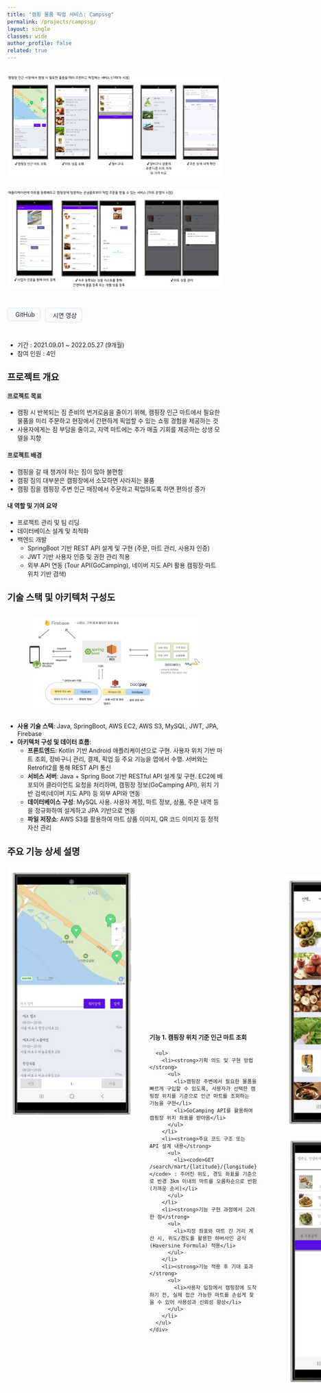 ```yaml
---
title: "캠핑 물품 픽업 서비스: Campssg"
permalink: /projects/campssg/
layout: single
classes: wide
author_profile: false
related: true
---
```

<img src="/assets/images/campssg1.png"
     alt="Campssg_구매자 시점"
     style="max-width: 100%; height: auto; display: block; margin: 2rem auto;" />
<img src="/assets/images/campssg2.png"
     alt="Campssg_마트 운영자 시점"
     style="max-width: 100%; height: auto; display: block; margin: 2rem auto;" />

<!-- 버튼 링크 -->
<!-- Font Awesome 아이콘이 필요하므로 minimal-mistakes에서 이미 로딩됨 -->
<div style="display: flex; gap: 10px; margin-bottom: 2em;">

  <!-- GitHub 버튼 -->
  <a href="https://github.com/campssg/Campssg-Server" target="_blank"
     style="display: inline-flex; align-items: center; gap: 6px; padding: 6px 12px;
            background-color: #f8f9fa; color: #212529; text-decoration: none;
            font-size: 14px; border-radius: 6px; border: 1px solid #dee2e6;">
    <i class="fab fa-github"></i> GitHub
  </a>

  <!-- 시연 영상 버튼 -->
  <a href="https://drive.google.com/file/d/1UKOp8SFskL3WS2uZvAjc25uo3LJpauII/view?usp=sharing" target="_blank"
     style="display: inline-flex; align-items: center; gap: 6px; padding: 6px 12px;
            background-color: #f8f9fa; color: #212529; text-decoration: none;
            font-size: 14px; border-radius: 6px; border: 1px solid #dee2e6;">
    <i class="fas fa-video"></i> 시연 영상
  </a>

</div>


- 기간 : 2021.09.01 ~ 2022.05.27 (9개월)
- 참여 인원 : 4인

## 프로젝트 개요
#### 프로젝트 목표
-  캠핑 시 반복되는 짐 준비의 번거로움을 줄이기 위해, 캠핑장 인근 마트에서 필요한 물품을 미리 주문하고 현장에서 간편하게 픽업할 수 있는 쇼핑 경험을 제공하는 것
-  사용자에게는 짐 부담을 줄이고, 지역 마트에는 추가 매출 기회를 제공하는 상생 모델을 지향
#### 프로젝트 배경
- 캠핑을 갈 때 챙겨야 하는 짐이 많아 불편함
- 캠핑 짐의 대부분은 캠핑장에서 소모하면 사라지는 물품
- 캠핑 짐을 캠핑장 주변 인근 매장에서 주문하고 픽업하도록 하면 편의성 증가

#### 내 역할 및 기여 요약
- 프로젝트 관리 및 팀 리딩
- 데이터베이스 설계 및 최적화
- 백엔드 개발
  - SpringBoot 기반 REST API 설계 및 구현 (주문, 마트 관리, 사용자 인증)
  - JWT 기반 사용자 인증 및 권한 관리 적용
  - 외부 API 연동 (Tour API(GoCamping), 네이버 지도 API 활용 캠핑장·마트 위치 기반 검색)

## 기술 스택 및 아키텍처 구성도
<img src="/assets/images/campssg_architecture.png"
     alt="Campssg 아키텍처"
     style="max-width: 80%; height: auto; display: block; margin: 2rem auto;" />
- **사용 기술 스택**: Java, SpringBoot, AWS EC2, AWS S3, MySQL, JWT, JPA, Firebase
- **아키텍처 구성 및 데이터 흐름**:  
	- **프론트엔드**: Kotlin 기반 Android 애플리케이션으로 구현. 사용자 위치 기반 마트 조회, 장바구니 관리, 결제, 픽업 등 주요 기능을 앱에서 수행. 서버와는 Retrofit2를 통해 REST API 통신
  - **서비스 서버**: Java + Spring Boot 기반 RESTful API 설계 및 구현. EC2에 배포되어 클라이언트 요청을 처리하며, 캠핑장 정보(GoCamping API), 위치 기반 검색(네이버 지도 API) 등 외부 API와 연동
  - **데이터베이스 구성**: MySQL 사용. 사용자 계정, 마트 정보, 상품, 주문 내역 등을 정규화하여 설계하고 JPA 기반으로 연동
  - **파일 저장소**: AWS S3를 활용하여 마트 상품 이미지, QR 코드 이미지 등 정적 자산 관리

## 주요 기능 상세 설명

<div style="display: flex; gap: 32px; margin-top: 1.5em; margin-bottom: 2em;">
  <!-- 좌측 이미지 -->
  <div style="flex: 0 0 300px;">
    <img src="/assets/images/campssg_function_search.png" alt="캠핑장 위치 기반 마트 조회" style="width: 100%; height: auto;">
  </div>

  <!-- 우측 텍스트를 감싸는 flex wrapper (세로 중앙 정렬용) -->
  <div style="flex: 1; display: flex; align-items: center;">
    <div style="width: 100%;">
      <h4 style="margin-top: 0;">기능 1. 캠핑장 위치 기준 인근 마트 조회</h4>

      <ul>
        <li><strong>기획 의도 및 구현 방법</strong>
          <ul>
            <li>캠핑장 주변에서 필요한 물품을 빠르게 구입할 수 있도록, 사용자가 선택한 캠핑장 위치를 기준으로 인근 마트를 조회하는 기능을 구현</li>
            <li>GoCamping API를 활용하여 캠핑장 위치 좌표를 받아옴</li>
          </ul>
        </li>
        <li><strong>주요 코드 구조 또는 API 설계 내용</strong>
          <ul>
            <li><code>GET /search/mart/{latitude}/{longitude}</code> : 주어진 위도, 경도 좌표를 기준으로 반경 3km 이내의 마트를 오름차순으로 반환 (가까운 순서)</li>
          </ul>
        </li>
        <li><strong>기능 구현 과정에서 고려한 점</strong>
          <ul>
            <li>지정 좌표와 마트 간 거리 계산 시, 위도/경도를 활용한 하버사인 공식(Haversine Formula) 적용</li>
          </ul>
        </li>
        <li><strong>기능 적용 후 기대 효과</strong>
          <ul>
            <li>사용자 입장에서 캠핑장에 도착하기 전, 실제 접근 가능한 마트를 손쉽게 찾을 수 있어 사용성과 신뢰성 향상</li>
          </ul>
        </li>
      </ul>
    </div>
  </div>
</div>

---

<div style="display: flex; gap: 32px; margin-top: 1.5em; margin-bottom: 2em;">
  <!-- 좌측 이미지 -->
  <div style="flex: 0 0 300px; display: flex; flex-direction: column; gap: 16px;">
    <img src="/assets/images/campssg_function_cart1.png" alt="마트 상품 조회" style="width: 100%; height: auto;">
    <img src="/assets/images/campssg_function_cart2.png" alt="장바구니" style="width: 100%; height: auto;">
  </div>

  <!-- 우측 텍스트를 감싸는 flex wrapper (세로 중앙 정렬용) -->
  <div style="flex: 1; display: flex; align-items: center;">
    <div style="width: 100%;">
      <h4 style="margin-top: 0;">기능 2. 마트 상품 조회 및 장바구니</h4>

      <ul>
        <li><strong>기획 의도 및 구현 방법</strong>
          <ul>
            <li>캠핑에 필요한 물품은 여러 개를 한 번에 구매하는 경우가 많기 때문에, 장바구니 기능을 통해 상품을 모아서 주문할 수 있도록 설계</li>
          </ul>
        </li>
        <li><strong>주요 코드 구조 또는 API 설계 내용</strong>
          <ul>
            <li><code>GET /search/mart/{martId}</code> : 선택한 마트의 상품 목록 반환</li>
            <li><code>GET /serach/mart/canAdd/{martId}</code> : 선택한 마트의 상품이 기존 장바구니 상품의 마트와 일치하는지 확인</li>
            <li><code>POST /search/mart/{martId}/{productId}</code> : 일치할 경우 해당 상품을 장바구니에 추가</li>
            <li><code>POST /search/mart/new/{productId}</code> : 일치하지 않을 경우 기존 장바구니를 삭제하고 새로운 장바구니를 생성하여 상품 추가</li>
          </ul>
        </li>
        <li><strong>기능 구현 과정에서 고려한 점</strong>
          <ul>
            <li>사용자 혼란 방지를 위해 장바구니에는 항상 하나의 마트의 상품만 담기도록 제약 조건 설정</li>
            <li>같은 마트 여부 확인 API를 통해 장바구니 일관성을 보장하고, UX 혼란 최소화</li>
          </ul>
        </li>
        <li><strong>기능 적용 후 기대 효과</strong>
          <ul>
            <li>다양한 상품을 편리하게 한 번에 구매 가능</li>
            <li>중복 결제나 상품 혼선을 방지함으로써 구매 전환율 향상</li>
          </ul>
        </li>
      </ul>
    </div>
  </div>
</div>

---

<div style="display: flex; gap: 32px; margin-top: 1.5em; margin-bottom: 2em;">
  <!-- 좌측 이미지 -->
  <div style="flex: 0 0 300px;">
    <img src="/assets/images/campssg_function_price.png" alt="가격 비교 예시" style="width: 100%; height: auto;">
  </div>

  <!-- 우측 텍스트를 감싸는 flex wrapper (세로 중앙 정렬용) -->
  <div style="flex: 1; display: flex; align-items: center;">
    <div style="width: 100%;">
      <h4 style="margin-top: 0;">기능 3. 다른 마트와 거리 및 장바구니 상품 가격 비교</h4>

      <ul>
        <li><strong>기획 의도 및 구현 방법</strong>
          <ul>
            <li>사용자가 선택한 상품이 다른 마트에서는 더 저렴하거나 가까울 수 있으므로, 장바구니에 담긴 상품을 기준으로 다른 마트와의 가격 및 재고를 비교할 수 있는 기능을 제공</li>
          </ul>
        </li>
        <li><strong>주요 코드 구조 또는 API 설계 내용</strong>
          <ul>
            <li><code>GET /cart/{latitude}/{longitude}</code> : 캠핑장 위치를 기반으로 반경 3km 내에 있는 마트들과 장바구니에 담겨있는 상품들의 재고 및 가격 비교</li>
          </ul>
        </li>
        <li><strong>기능 구현 과정에서 고려한 점</strong>
          <ul>
            <li>마트별로 상품 재고가 다를 수 있음을 고려해, 없는 상품 명시</li>
            <li>사용자에게 정확한 비교 정보를 제공하기 위해 가격 외에 재고 여부, 거리 정보도 함께 제공</li>
          </ul>
        </li>
        <li><strong>기능 적용 후 기대 효과</strong>
          <ul>
            <li>소비자 입장에서 더 저렴한 가격의 마트를 선택할 수 있어 경제적 효용성 증가</li>
            <li>마트 간 경쟁 유도 가능</li>
          </ul>
        </li>
      </ul>
    </div>
  </div>
</div>

---

<div style="display: flex; gap: 32px; margin-top: 1.5em; margin-bottom: 2em;">
  <!-- 좌측 이미지 -->
  <div style="flex: 0 0 300px; display: flex; flex-direction: column; gap: 16px;">
    <img src="/assets/images/campssg_function_product1.png" alt="상품 리스트 등록" style="width: 100%; height: auto;">
    <img src="/assets/images/campssg_function_product2.png" alt="상품 개별 등록록" style="width: 100%; height: auto;">
  </div>

  <!-- 우측 텍스트를 감싸는 flex wrapper (세로 중앙 정렬용) -->
  <div style="flex: 1; display: flex; align-items: center;">
    <div style="width: 100%;">
      <h4 style="margin-top: 0;">기능 4. 마트에 상품 등록</h4>

      <ul>
        <li><strong>기획 의도 및 구현 방법</strong>
          <ul>
            <li>마트 운영자가 상품을 간편하게 등록할 수 있도록 캠핑용품 추천 리스트를 제공하고, 원하는 경우 개별 상품을 자유롭게 추가할 수 있도록 설계</li>
          </ul>
        </li>
        <li><strong>주요 코드 구조 또는 API 설계 내용</strong>
          <ul>
            <li><code>POST /mart/{martId}</code> : 해당 마트에 개별 상품 등록</li>
            <li><code>POST /mart/{martId}/list</code> : 해당 마트에 상품 리스트 등록</li>
          </ul>
        </li>
        <li><strong>기능 구현 과정에서 고려한 점</strong>
          <ul>
            <li>대량 등록을 지원하기 위해 복수 상품 등록 API 설계 (배치 등록 고려)</li>
          </ul>
        </li>
        <li><strong>기능 적용 후 기대 효과</strong>
          <ul>
            <li>마트 관리자 입장에서 상품 등록 시간이 단축됨</li>
            <li>플랫폼 초기 정착에 필요한 물품 등록 장벽을 낮춤</li>
          </ul>
        </li>
      </ul>
    </div>
  </div>
</div>

---

<div style="display: flex; gap: 32px; margin-top: 1.5em; margin-bottom: 2em;">
  <!-- 좌측 이미지 -->
  <div style="flex: 0 0 300px;">
    <img src="/assets/images/campssg_function_order.png" alt="상품 등록 예시" style="width: 100%; height: auto;">
  </div>

  <!-- 우측 텍스트를 감싸는 flex wrapper (세로 중앙 정렬용) -->
  <div style="flex: 1; display: flex; align-items: center;">
    <div style="width: 100%;">
      <h4 style="margin-top: 0;">기능 5. 상품 결제 및 QR 코드를 통한 픽업</h4>

      <ul>
        <li><strong>기획 의도 및 구현 방법</strong>
          <ul>
            <li>빠른 픽업을 위해 결제 완료 시 QR 코드를 발급하여 이를 스캔하면 픽업 완료 처리를 간편하게 할 수 있도록 설계</li>
            <li>결제 기능은 Bootpay SDK를 통해 프론트에서 구현</li>
            <li>서버는 결제 정보를 받아 주문서 생성 및 QR 코드 발급, 주문서 상태 관리</li>
          </ul>
        </li>
        <li><strong>주요 코드 구조 또는 API 설계 내용</strong>
          <ul>
            <li><code>POST /order/add</code> : 결제 완료 후 QR코드를 포함한 주문서 생성</li>
            <li><code>PUT /order/{orderId}/{status}</code> : 주문서의 주문 상태 변경</li>
          </ul>
        </li>
        <li><strong>기능 구현 과정에서 고려한 점</strong>
          <ul>
            <li>QR 코드에 해당 주문서의 주문 상태 변경 API의 url을 담아 주문서의 주문 상태를 픽업 완료로 변경</li>
          </ul>
        </li>
        <li><strong>기능 적용 후 기대 효과</strong>
          <ul>
            <li>운영자 입장에서 복잡한 확인 절차 없이 실물 픽업 처리 가능</li>
            <li>사용자에게도 간편하고 매끄러운 주문-결제-수령 경험 제공</li>
          </ul>
        </li>
      </ul>
    </div>
  </div>
</div>

---

## 개발 과정에서의 어려움 및 문제 해결 과정
<div style="display: flex; gap: 32px; margin-top: 1.5em; margin-bottom: 2em;">
  <!-- 좌측 이미지 -->
  <div style="flex: 0 0 300px; display: flex; align-items: center;">
    <img src="/assets/images/campssg_problem1.png" alt="장바구니 마트 정보 충돌 시 알림창" style="width: 100%; height: auto;">
  </div>

  <!-- 우측 텍스트를 감싸는 flex wrapper (세로 중앙 정렬용) -->
  <div style="flex: 1; display: flex; align-items: center;">
    <div style="width: 100%;">
      <h4 style="margin-top: 0;">장바구니 상품 추가 시 마트 충돌 문제 해결</h4>

      <ul>
        <li><strong>문제점</strong>
          <ul>
            <li>사용자가 특정 마트에서 상품을 담은 후, 다른 마트에서 상품을 추가하려 하면 기존 상품과 소속 마트가 달라 충돌 발생</li>
            <li>장바구니에 여러 마트의 상품이 혼재될 위험성 존재</li>
          </ul>
        </li>
        <li><strong>해결 방법</strong>
          <ul>
            <li>장바구니에 상품 추가 시 기존 상품과 마트 ID 비교</li>
            <li>추가하려는 상품의 마트가 기존 상품과 다를 경우 경고 팝업을 띄워 사용자 확인 요청</li>
            <li>사용자가 승인하면 기존 장바구니를 삭제하고 새로운 장바구니를 생성하여 상품 추가</li>
          </ul>
        </li>
      </ul>
    </div>
  </div>
</div>

<div style="display: flex; gap: 32px; margin-top: 1.5em; margin-bottom: 2em;">
  <!-- 좌측 이미지 -->
  <div style="flex: 0 0 300px; display: flex; align-items: center;">
    <img src="/assets/images/campssg_problem2.png" alt="장바구니 상품 가격 비교 기능 최적화" style="width: 100%; height: auto;">
  </div>

  <!-- 우측 텍스트를 감싸는 flex wrapper (세로 중앙 정렬용) -->
  <div style="flex: 1; display: flex; align-items: center;">
    <div style="width: 100%;">
      <h4 style="margin-top: 0;">장바구니 상품 가격 비교 기능 최적화</h4>

      <ul>
        <li><strong>문제점</strong>
          <ul>
            <li>장바구니 상품 가격 비교 기능 이용 시 마트마다 상품 품목과 재고가 달라 일부 상품이 누락되는 문제 발생</li>
            <li>모든 상품을 기준으로 비교하면 재고가 없는 마트가 가격이 적게 뜨기 때문에 비교 자체가 어려움</li>
          </ul>
        </li>
        <li><strong>해결 방법</strong>
          <ul>
            <li>각 마트마다 장바구니 내 상품 중 재고가 없는 품목의 개수를 표시</li>
            <li>사용자가 마트별 재고 상황을 명확히 인지하고 가격을 확인할 수 있도록 개선</li>
          </ul>
        </li>
      </ul>
    </div>
  </div>
</div>
